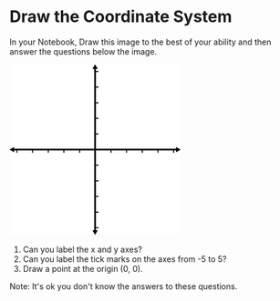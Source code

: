 # Draw the Coordinate System

In your Notebook, Draw this image to the best of your ability and then answer the questions below the image.

<img width="300px" src="images/coordinates.gif" />

1. Can you label the x and y axes?
2. Can you label the tick marks on the axes from -5 to 5?
3. Draw a point at the origin (0, 0).

Note: It's ok you don't know the answers to these questions.
